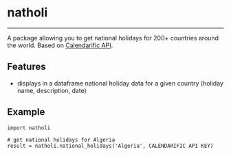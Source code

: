 # natholi
____

A package allowing you to get national holidays for 200+ countries around the world. Based on [Calendarific API](https://calendarific.com/).

## Features

- displays in a dataframe national holiday data for a given country (holiday name, description, date)

## Example

```
import natholi

# get national holidays for Algeria
result = natholi.national_holidays('Algeria', CALENDARIFIC API KEY)
```
